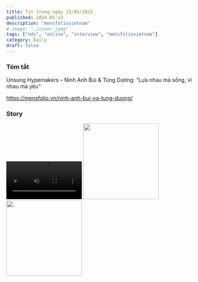 ```yaml
---
title: Tin trong ngày 13/05/2024
published: 2024-05-13
description: "mensfoliovietnam"
# image: "./cover.jpeg"
tags: ["nds", "online", "interview", "mensfoliovietnam"]
category: Daily
draft: false
---
```


### Tóm tắt


Unsung Hypemakers – Ninh Anh Bùi & Tùng Dương: “Lựa nhau mà sống, vì nhau mà yêu”

https://mensfolio.vn/ninh-anh-bui-va-tung-duong/



### Story

<video width="200" controls>
  <source type="video/mp4" src="https://github.com/user-attachments/assets/12a5d71e-0616-4069-ab13-4b39809645a8" >
</video>


<img width="200" src="https://github.com/user-attachments/assets/9e506609-751c-4767-a1ac-652ab01702d3" />

<img width="200" src="https://github.com/user-attachments/assets/50a15fc2-b7f4-4113-b61b-0903eef61de5" />




